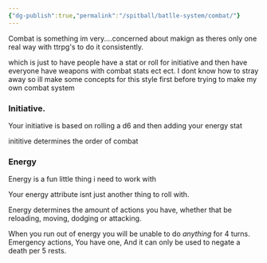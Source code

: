 ```yaml
---
{"dg-publish":true,"permalink":"/spitball/batlle-system/combat/"}
---
```


Combat is something im very....concerned about makign as theres only one real way with ttrpg's to do it consistently. 

which is just to have people have a stat or roll for initiative and then have everyone have weapons with combat stats ect ect.
I dont know how to stray away so ill make some concepts for this style first before trying to make my own combat system



### Initiative.
Your initiative is based on rolling a d6 and then adding your energy stat

inititive determines the order of combat


### Energy
Energy is a fun little thing i need to work with

Your energy attribute isnt just another thing to roll with.

Energy determines the amount of actions you have, whether that be reloading, moving, dodging or attacking.  

When you run out of energy you will be unable to do *anything* for 4 turns.
Emergency actions, You have one, And it can only be used to negate a death per 5 rests.
